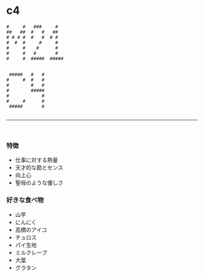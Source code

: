 # c4
 
```
#     #   ###     #
##   ##  #   #   ##
# # # #  #   #  # #
#  #  #     #     #
#     #    #      #
#     #   #       #
#     #  #####  #####


 #####   #   #
#     #  #   #
#        #   #
#        #####
#            #
#     #      #
 #####       #
 
 ```

---
<br>

### 特徴
* 仕事に対する熱量
* 天才的な勘とセンス
* 向上心
* 聖母のような優しさ

### 好きな食べ物
 * 山芋
 * にんにく
 * 高橋のアイコ
 * チュロス
 * パイ生地
 * ミルクレープ
 * 大葉
 * グラタン

